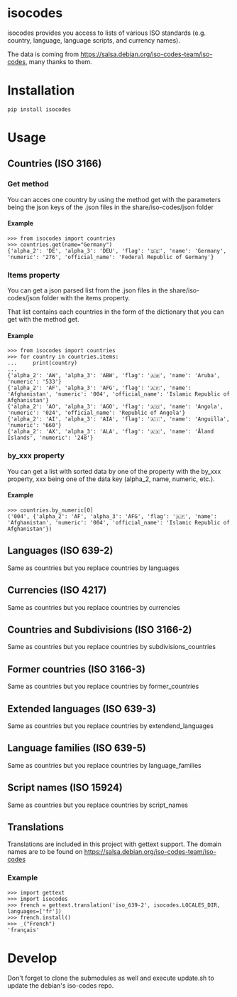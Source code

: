# isocodes

isocodes provides you access to lists of various ISO standards (e.g. country, language, language scripts, and currency names).

The data is coming from https://salsa.debian.org/iso-codes-team/iso-codes, many thanks to them.

# Installation

    pip install isocodes

# Usage

## Countries (ISO 3166)

### Get method

You can acces one country by using the method get with the parameters being the json keys of the .json files in the share/iso-codes/json folder

#### Example

    >>> from isocodes import countries
    >>> countries.get(name="Germany")
    {'alpha_2': 'DE', 'alpha_3': 'DEU', 'flag': '🇩🇪', 'name': 'Germany', 'numeric': '276', 'official_name': 'Federal Republic of Germany'}

### Items property

You can get a json parsed list from the .json files in the share/iso-codes/json folder with the items property.

That list contains each countries in the form of the dictionary that you can get with the method get.

#### Example

    >>> from isocodes import countries
    >>> for country in countries.items:
    ...     print(country)
    ...
    {'alpha_2': 'AW', 'alpha_3': 'ABW', 'flag': '🇦🇼', 'name': 'Aruba', 'numeric': '533'}
    {'alpha_2': 'AF', 'alpha_3': 'AFG', 'flag': '🇦🇫', 'name': 'Afghanistan', 'numeric': '004', 'official_name': 'Islamic Republic of Afghanistan'}
    {'alpha_2': 'AO', 'alpha_3': 'AGO', 'flag': '🇦🇴', 'name': 'Angola', 'numeric': '024', 'official_name': 'Republic of Angola'}
    {'alpha_2': 'AI', 'alpha_3': 'AIA', 'flag': '🇦🇮', 'name': 'Anguilla', 'numeric': '660'}
    {'alpha_2': 'AX', 'alpha_3': 'ALA', 'flag': '🇦🇽', 'name': 'Åland Islands', 'numeric': '248'}

### by_xxx property

You can get a list with sorted data by one of the property with the by_xxx property, xxx being one of the data key (alpha_2, name, numeric, etc.).

#### Example

    >>> countries.by_numeric[0]
    ('004', {'alpha_2': 'AF', 'alpha_3': 'AFG', 'flag': '🇦🇫', 'name': 'Afghanistan', 'numeric': '004', 'official_name': 'Islamic Republic of Afghanistan'})


## Languages (ISO 639-2)

Same as countries but you replace countries by languages

## Currencies (ISO 4217)

Same as countries but you replace countries by currencies

## Countries and Subdivisions (ISO 3166-2)

Same as countries but you replace countries by subdivisions_countries

## Former countries (ISO 3166-3)

Same as countries but you replace countries by former_countries

## Extended languages (ISO 639-3)
Same as countries but you replace countries by extendend_languages

## Language families (ISO 639-5)
Same as countries but you replace countries by language_families

## Script names (ISO 15924)
Same as countries but you replace countries by script_names

## Translations

Translations are included in this project with gettext support. The domain names are to be found on https://salsa.debian.org/iso-codes-team/iso-codes

### Example

    >>> import gettext
    >>> import isocodes
    >>> french = gettext.translation('iso_639-2', isocodes.LOCALES_DIR, languages=['fr'])
    >>> french.install()
    >>> _("French")
    'français'

# Develop

Don't forget to clone the submodules as well and execute update.sh to update the debian's iso-codes repo.
